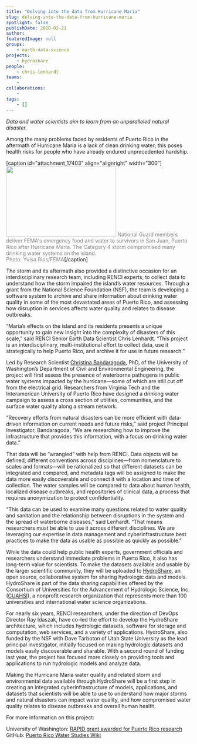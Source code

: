 ```yaml
---
title: "Delving into the data from Hurricane Maria"
slug: delving-into-the-data-from-hurricane-maria
spotlight: false
publishDate: 2018-02-21
author: 
featuredImage: null
groups:
    - earth-data-science
projects:
    - hydroshare
people:
    - chris-lenhardt
teams: 
    - 
collaborations:
    - 
tags:
    - []
---
```

<em>Data and water scientists aim to learn from an unparalleled natural disaster.</em>

Among the many problems faced by residents of Puerto Rico in the aftermath of Hurricane Maria is a lack of clean drinking water; this poses health risks for people who have already endured unprecedented hardship.

[caption id="attachment_17403" align="alignright" width="300"]<a href="http://renci.org/wp-content/uploads/2018/02/FEMA-31.jpg"><img class="wp-image-17403 size-medium" src="http://renci.org/wp-content/uploads/2018/02/FEMA-31-300x191.jpg" alt="" width="300" height="191" /></a> <span style="color: #808080;"><a style="color: #808080;">National Guard members deliver FEMA's emergency food and water to survivors in San Juan, Puerto Rico after Hurricane Maria. The Category 4 storm compromised many drinking water systems on the island.<br />Photo: Yuisa Rios/FEMA</a></span>[/caption]

The storm and its aftermath also provided a distinctive occasion for an interdisciplinary research team, including RENCI experts, to collect data to understand how the storm impaired the island’s water resources. Through a grant from the National Science Foundation (NSF), the team is developing a software system to archive and share information about drinking water quality in some of the most devastated areas of Puerto Rico, and assessing how disruption in services affects water quality and relates to disease outbreaks.

<!--more-->

“Maria’s effects on the island and its residents presents a unique opportunity to gain new insight into the complexity of disasters of this scale,” said RENCI Senior Earth Data Scientist Chris Lenhardt. “This project is an interdisciplinary, multi-institutional effort to collect data, use it strategically to help Puerto Rico, and archive it for use in future research.”

Led by Research Scientist <a href="http://escience.washington.edu/people/christina-bandaragoda/" target="_blank" rel="noopener">Christina Bandaragoda</a>, PhD, of the University of Washington’s Department of Civil and Environmental Engineering, the project will first assess the presence of waterborne pathogens in public water systems impacted by the hurricane—some of which are still cut off from the electrical grid. Researchers from Virginia Tech and the Interamerican University of Puerto Rico have designed a drinking water campaign to assess a cross section of utilities, communities, and the surface water quality along a stream network.

“Recovery efforts from natural disasters can be more efficient with data-driven information on current needs and future risks,” said project Principal Investigator, Bandaragoda, “We are researching how to improve the infrastructure that provides this information, with a focus on drinking water data.”

That data will be “wrangled” with help from RENCI. Data objects will be defined, different conventions across disciplines—from nomenclature to scales and formats—will be rationalized so that different datasets can be integrated and compared, and metadata tags will be assigned to make the data more easily discoverable and connect it with a location and time of collection. The water samples will be compared to data about human health, localized disease outbreaks, and repositories of clinical data, a process that requires anonymization to protect confidentiality.

“This data can be used to examine many questions related to water quality and sanitation and the relationship between disruptions in the system and the spread of waterborne diseases,” said Lenhardt. “That means researchers must be able to use it across different disciplines. We are leveraging our expertise in data management and cyberinfrastructure best practices to make the data as usable as possible as quickly as possible.”

While the data could help public health experts, government officials and researchers understand immediate problems in Puerto Rico, it also has long-term value for scientists. To make the datasets available and usable by the larger scientific community, they will be uploaded to <a href="https://www.hydroshare.org/" target="_blank" rel="noopener">HydroShare</a>, an open source, collaborative system for sharing hydrologic data and models. HydroShare is part of the data sharing capabilities offered by the Consortium of Universities for the Advancement of Hydrologic Science, Inc. (<a href="https://www.cuahsi.org/" target="_blank" rel="noopener">CUAHSI</a>), a nonprofit research organization that represents more than 100 universities and international water science organizations.

For nearly six years, RENCI researchers, under the direction of DevOps Director Ray Idaszak, have co-led the effort to develop the HydroShare architecture, which includes hydrologic datasets, software for storage and computation, web services, and a variety of applications. HydroShare, also funded by the NSF with Dave Tarboton of Utah State University as the lead principal investigator, initially focused on making hydrologic datasets and models easily discoverable and sharable. With a second round of funding last year, the project has focused more closely on providing tools and applications to run hydrologic models and analyze data.

Making the Hurricane Maria water quality and related storm and environmental data available through HydroShare will be a first step in creating an integrated cyberinfrastructure of models, applications, and datasets that scientists will be able to use to understand how major storms and natural disasters can impact water quality, and how compromised water quality relates to disease outbreaks and overall human health.

For more information on this project:

University of Washington: <a href="http://escience.washington.edu/rapid-grant-awarded-for-puerto-rico-research/" target="_blank" rel="noopener">RAPID grant awarded for Puerto Rico research</a>
GitHub: <a href="https://github.com/hydroshare/PuertoRicoWaterStudies/wiki" target="_blank" rel="noopener">Puerto Rico Water Studies Wiki</a>
